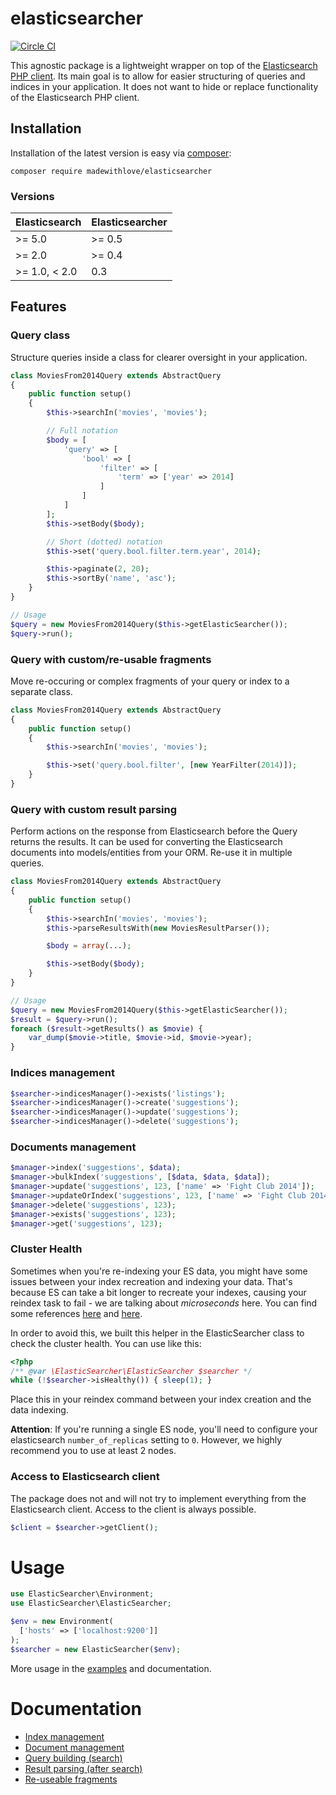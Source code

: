 # elasticsearcher

[![Circle CI](https://circleci.com/gh/madewithlove/elasticsearcher.svg?style=svg)](https://circleci.com/gh/madewithlove/elasticsearcher)

This agnostic package is a lightweight wrapper on top of the [Elasticsearch PHP client](http://www.elastic.co/guide/en/elasticsearch/client/php-api/current/index.html).
Its main goal is to allow for easier structuring of queries and indices in your application. It does not want to hide or replace
functionality of the Elasticsearch PHP client.

## Installation

Installation of the latest version is easy via [composer](https://getcomposer.org/):

```
composer require madewithlove/elasticsearcher
```

### Versions

| Elasticsearch | Elasticsearcher |
|---------------|-----------------|
| >= 5.0        | >= 0.5          |
| >= 2.0        | >= 0.4          |
| >= 1.0, < 2.0 | 0.3             |

## Features

### Query class

Structure queries inside a class for clearer oversight in your application.

```php
class MoviesFrom2014Query extends AbstractQuery
{
	public function setup()
	{
		$this->searchIn('movies', 'movies');

		// Full notation
		$body = [
			'query' => [
				'bool' => [
					'filter' => [
						'term' => ['year' => 2014]
					]
				]
			]
		];
		$this->setBody($body);

		// Short (dotted) notation
		$this->set('query.bool.filter.term.year', 2014);

		$this->paginate(2, 20);
		$this->sortBy('name', 'asc');
	}
}

// Usage
$query = new MoviesFrom2014Query($this->getElasticSearcher());
$query->run();
```

### Query with custom/re-usable fragments

Move re-occuring or complex fragments of your query or index to a separate class.

```php
class MoviesFrom2014Query extends AbstractQuery
{
	public function setup()
	{
		$this->searchIn('movies', 'movies');

		$this->set('query.bool.filter', [new YearFilter(2014)]);
	}
}
```

### Query with custom result parsing

Perform actions on the response from Elasticsearch before the Query returns the results. It can be used for converting
the Elasticsearch documents into models/entities from your ORM. Re-use it in multiple queries.

```php
class MoviesFrom2014Query extends AbstractQuery
{
	public function setup()
	{
		$this->searchIn('movies', 'movies');
		$this->parseResultsWith(new MoviesResultParser());

		$body = array(...);

		$this->setBody($body);
	}
}

// Usage
$query = new MoviesFrom2014Query($this->getElasticSearcher());
$result = $query->run();
foreach ($result->getResults() as $movie) {
	var_dump($movie->title, $movie->id, $movie->year);
}
```

### Indices management

```php
$searcher->indicesManager()->exists('listings');
$searcher->indicesManager()->create('suggestions');
$searcher->indicesManager()->update('suggestions');
$searcher->indicesManager()->delete('suggestions');
```

### Documents management

```php
$manager->index('suggestions', $data);
$manager->bulkIndex('suggestions', [$data, $data, $data]);
$manager->update('suggestions', 123, ['name' => 'Fight Club 2014']);
$manager->updateOrIndex('suggestions', 123, ['name' => 'Fight Club 2014']);
$manager->delete('suggestions', 123);
$manager->exists('suggestions', 123);
$manager->get('suggestions', 123);
```

### Cluster Health

Sometimes when you're re-indexing your ES data, you might have some issues between your index recreation and
indexing your data. That's because ES can take a bit longer to recreate your indexes, causing your reindex task to fail - we are talking about _microseconds_ here. You can find some references [here](https://www.elastic.co/guide/en/elasticsearch/reference/current/cluster-health.html)
and [here](http://chrissimpson.co.uk/elasticsearch-yellow-cluster-status-explained.html).

In order to avoid this, we built this helper in the ElasticSearcher class to check the cluster health. You can use
like this:

```php
<?php
/** @var \ElasticSearcher\ElasticSearcher $searcher */
while (!$searcher->isHealthy()) { sleep(1); }
```

Place this in your reindex command between your index creation and the data indexing.

__Attention__: If you're running a single ES node, you'll need to configure your elasticsearch `number_of_replicas` setting to `0`. However, we highly recommend you to use at least 2 nodes.

### Access to Elasticsearch client

The package does not and will not try to implement everything from the Elasticsearch client. Access to the client is
always possible.

```php
$client = $searcher->getClient();
```

# Usage

```php
use ElasticSearcher\Environment;
use ElasticSearcher\ElasticSearcher;

$env = new Environment(
  ['hosts' => ['localhost:9200']]
);
$searcher = new ElasticSearcher($env);
```

More usage in the [examples](./examples) and documentation.

# Documentation

* [Index management](./docs/index-management.md)
* [Document management](./docs/document-management.md)
* [Query building (search)](./docs/query-building.md)
* [Result parsing (after search)](./docs/result-parsing.md)
* [Re-useable fragments](./docs/re-useable-fragments.md)
